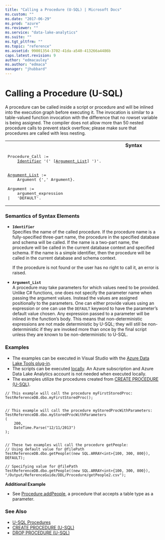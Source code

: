```yaml
---
title: "Calling a Procedure (U-SQL) | Microsoft Docs"
ms.custom: ""
ms.date: "2017-06-29"
ms.prod: "azure"
ms.reviewer: ""
ms.service: "data-lake-analytics"
ms.suite: ""
ms.tgt_pltfrm: ""
ms.topic: "reference"
ms.assetid: 99001354-3702-41da-a540-413266a4486b
caps.latest.revision: 9
author: "edmacauley"
ms.author: "edmaca"
manager: "jhubbard"
---
```

# Calling a Procedure (U-SQL)
A procedure can be called inside a script or procedure and will be inlined into the execution graph before executing it. The invocation is similar to a table-valued function invocation with the difference that no rowset variable is being assigned.  The compiler does not allow more than 50 nested procedure calls to prevent stack overflow; please make sure that procedures are called with less nesting.
  
<table><th>Syntax</th><tr><td><pre>
Procedure_Call :=                                                                                        
    <a href="#Ident">Identifier</a> '(' [<a href="#arg_lst">Argument_List</a>] ')'.<br /><br /> 
<a href="#arg_lst">Argument_List</a> :=  
    Argument {',' Argument}.<br />  
Argument :=  
    argument_expression  
|   'DEFAULT'.  
</pre></td></tr></table>
  
### Semantics of Syntax Elements    
-   <a name="Ident"></a>**`Identifier`**   
    Specifies the name of the called procedure. If the procedure name is a fully-specified three-part name, the procedure in the specified database and schema will be called. If the name is a two-part name, the procedure will be called in the current database context and specified schema. If the name is a simple identifier, then the procedure will be called in the current database and schema context.  
  
    If the procedure is not found or the user has no right to call it, an error is raised.  
  
-   <a name="arg_lst"></a>**`Argument_List`**   
    A procedure may take parameters for which values need to be provided. Unlike C# functions, one does not specify the parameter name when passing the argument values. Instead the values are assigned positionally to the parameters. One can either provide values using an expression or one can use the `DEFAULT` keyword to have the parameter’s default value chosen. Any expression passed to a parameter will be inlined in the function’s body. This means that non-deterministic expressions are not made deterministic by U-SQL; they will still be non-deterministic if they are invoked more than once by the final script unless they are known to be non-deterministic to U-SQL.  
  
### Examples
- The examples can be executed in Visual Studio with the [Azure Data Lake Tools plug-in](https://www.microsoft.com/download/details.aspx?id=49504).  
- The scripts can be executed [locally](https://channel9.msdn.com/Series/AzureDataLake/USQL-LocalRun).  An Azure subscription and Azure Data Lake Analytics account is not needed when executed locally.
- The examples utilize the procedures created from [CREATE PROCEDURE (U-SQL)](../USQL/create-procedure-u-sql.md).
```
// This example will call the procedure myFirstStoredProc:
TestReferenceDB.dbo.myFirstStoredProc();


// This example will call the procedure myStoredProcWithParameters:
TestReferenceDB.dbo.myStoredProcWithParameters  
(  
    200,  
    DateTime.Parse("12/11/2013")   
); 


// These two examples will call the procedure getPeople:
// Using default value for @filePath
TestReferenceDB.dbo.getPeople((new SQL.ARRAY<int>{100, 300, 800}), DEFAULT); 

// Specifying value for @filePath
TestReferenceDB.dbo.getPeople((new SQL.ARRAY<int>{100, 300, 800}), "/Output/ReferenceGuide/DDL/Procedure/getPeople2.csv"); 
```

**Additional Example**   
* See [Procedure addPeople](../USQL/create-type-u-sql.md#sproc_pass), a procedure that accepts a table type as a parameter.


### See Also
* [U-SQL Procedures](../USQL/u-sql-procedures.md)  
* [CREATE PROCEDURE (U-SQL)](../USQL/create-procedure-u-sql.md)  
* [DROP PROCEDURE (U-SQL)](../USQL/drop-procedure-u-sql.md)  
  